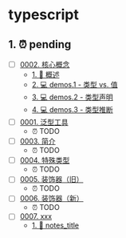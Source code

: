 # typescript


## 1. ⏰ pending

- [ ] [0002. 核心概念](https://tdahuyou.github.io/TNotes.typescript/notes/0002.%20%E6%A0%B8%E5%BF%83%E6%A6%82%E5%BF%B5/README)
  - [1. 📝 概述](https://tdahuyou.github.io/TNotes.typescript/notes/0002.%20%E6%A0%B8%E5%BF%83%E6%A6%82%E5%BF%B5/README#1--概述)
  - [2. 💻 demos.1 - 类型 vs. 值](https://tdahuyou.github.io/TNotes.typescript/notes/0002.%20%E6%A0%B8%E5%BF%83%E6%A6%82%E5%BF%B5/README#2--demos1---类型-vs-值)
  - [3. 💻 demos.2 - 类型声明](https://tdahuyou.github.io/TNotes.typescript/notes/0002.%20%E6%A0%B8%E5%BF%83%E6%A6%82%E5%BF%B5/README#3--demos2---类型声明)
  - [4. 💻 demos.3 - 类型推断](https://tdahuyou.github.io/TNotes.typescript/notes/0002.%20%E6%A0%B8%E5%BF%83%E6%A6%82%E5%BF%B5/README#4--demos3---类型推断)
- [ ] [0001. 泛型工具](https://tdahuyou.github.io/TNotes.typescript/notes/0001.%20%E6%B3%9B%E5%9E%8B%E5%B7%A5%E5%85%B7/README)
  - ⏰ TODO
- [ ] [0003. 简介](https://tdahuyou.github.io/TNotes.typescript/notes/0003.%20%E7%AE%80%E4%BB%8B/README)
  - ⏰ TODO
- [ ] [0004. 特殊类型](https://tdahuyou.github.io/TNotes.typescript/notes/0004.%20%E7%89%B9%E6%AE%8A%E7%B1%BB%E5%9E%8B/README)
  - ⏰ TODO
- [ ] [0005. 装饰器（旧）](https://tdahuyou.github.io/TNotes.typescript/notes/0005.%20%E8%A3%85%E9%A5%B0%E5%99%A8%EF%BC%88%E6%97%A7%EF%BC%89/README)
  - ⏰ TODO
- [ ] [0006. 装饰器（新）](https://tdahuyou.github.io/TNotes.typescript/notes/0006.%20%E8%A3%85%E9%A5%B0%E5%99%A8%EF%BC%88%E6%96%B0%EF%BC%89/README)
  - ⏰ TODO
- [ ] [0007. xxx](https://tdahuyou.github.io/TNotes.typescript/notes/0007.%20xxx/README)
  - [1. 📒 notes_title](https://tdahuyou.github.io/TNotes.typescript/notes/0007.%20xxx/README#1--notes_title)
